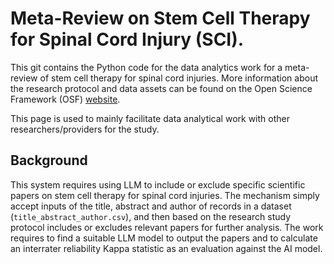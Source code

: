 # Meta-Review on Stem Cell Therapy for Spinal Cord Injury (SCI).
This git contains the Python code for the data analytics work for a meta-review of stem cell therapy for spinal cord injuries. More information about the research protocol and data assets can be found on the Open Science Framework (OSF) [website](https://osf.io/qz5fu).

This page is used to mainly facilitate data analytical work with other researchers/providers for the study.

## Background

This system requires using LLM to include or exclude specific scientific papers on stem cell therapy for spinal cord injuries. The mechanism simply accept inputs of the title, abstract and author of records in a dataset (`title_abstract_author.csv`), and then based on the research study protocol includes or excludes relevant papers for further analysis. The work requires to find a suitable LLM model to output the papers and to calculate an interrater reliability Kappa statistic as an evaluation against the AI model.  
